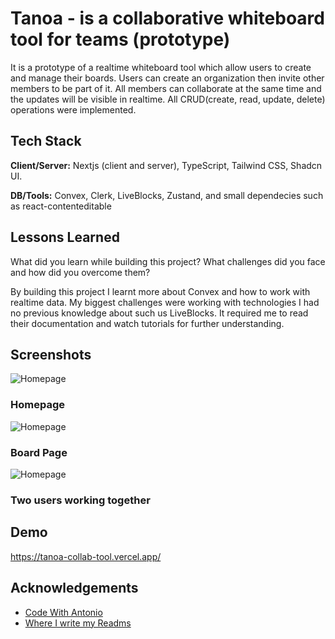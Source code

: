 # Tanoa - is a collaborative whiteboard tool for teams (prototype)

It is a prototype of a realtime whiteboard tool which allow users to create and manage their boards. Users can create an organization then invite other members to be part of it. All members can collaborate at the same time and the updates will be visible in realtime. All CRUD(create, read, update, delete) operations were implemented.

## Tech Stack

**Client/Server:** Nextjs (client and server), TypeScript, Tailwind CSS, Shadcn UI.

**DB/Tools:** Convex, Clerk, LiveBlocks, Zustand, and small dependecies such as react-contenteditable

## Lessons Learned

What did you learn while building this project? What challenges did you face and how did you overcome them?

By building this project I learnt more about Convex and how to work with realtime data. My biggest challenges were working with technologies I had no previous knowledge about such us LiveBlocks. It required me to read their documentation and watch tutorials for further understanding.

## Screenshots

![Homepage](https://res.cloudinary.com/dhqqjj9r5/image/upload/v1712068607/ufb05ttepbqlnt7iclom.png)

### Homepage

![Homepage](https://res.cloudinary.com/dhqqjj9r5/image/upload/v1712068607/neu5vtpuldndavlf9aph.png)

### Board Page

![Homepage](https://res.cloudinary.com/dhqqjj9r5/image/upload/v1712068607/gmjeecj6eh4dmzfx8r54.png)

### Two users working together

## Demo

https://tanoa-collab-tool.vercel.app/

## Acknowledgements

- [Code With Antonio](https://www.youtube.com/watch?v=ADJKbuayubE)
- [Where I write my Readms](https://readme.so/)
